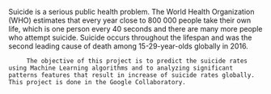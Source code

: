 Suicide is a serious public health problem. The World Health Organization (WHO) estimates that every year close to 800 000 people take their own life, which is one person every 40 seconds and there are many more people who attempt suicide. Suicide occurs throughout the lifespan and was the second leading cause of death among 15-29-year-olds globally in 2016.

         The objective of this project is to predict the suicide rates using Machine Learning algorithms and to analyzing significant patterns features that result in increase of suicide rates globally. This project is done in the Google Collaboratory.
